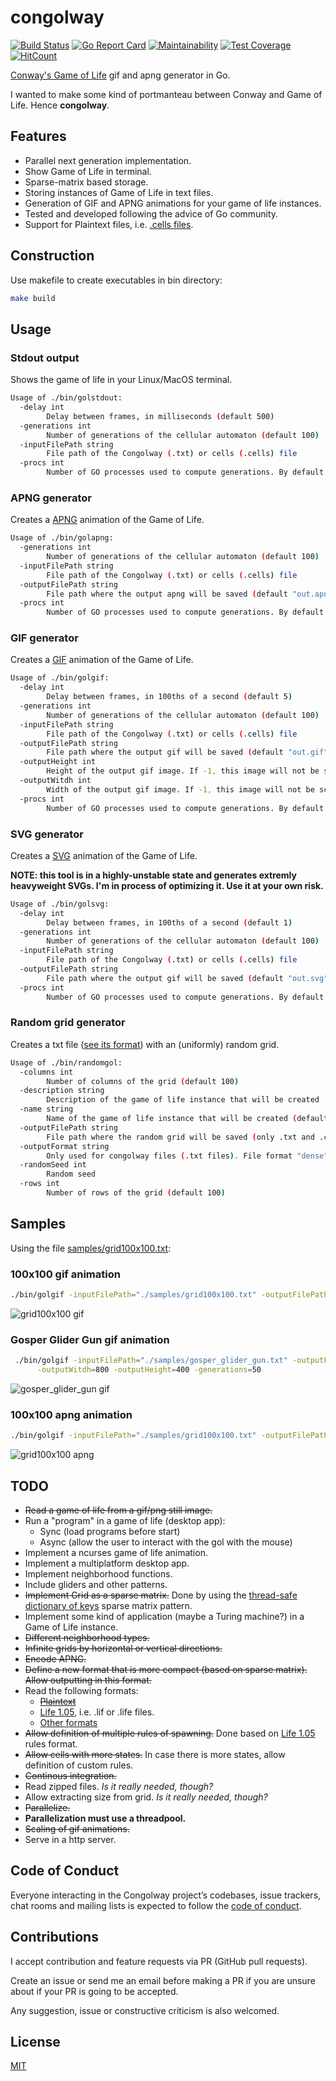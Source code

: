 # congolway
[![Build Status](https://travis-ci.org/diegojromerolopez/congolway.svg?branch=master)](https://travis-ci.org/diegojromerolopez/congolway)
[![Go Report Card](https://goreportcard.com/badge/github.com/diegojromerolopez/congolway)](https://goreportcard.com/report/github.com/diegojromerolopez/congolway)
[![Maintainability](https://api.codeclimate.com/v1/badges/98bb57b41d67d161e6bd/maintainability)](https://codeclimate.com/github/diegojromerolopez/congolway/maintainability)
[![Test Coverage](https://api.codeclimate.com/v1/badges/98bb57b41d67d161e6bd/test_coverage)](https://codeclimate.com/github/diegojromerolopez/congolway/test_coverage)
[![HitCount](http://hits.dwyl.com/diegojromerolopez/congolway.svg)](http://hits.dwyl.com/diegojromerolopez/congolway)


[Conway's Game of Life](https://en.wikipedia.org/wiki/Conway%27s_Game_of_Life) gif and apng generator in Go.

I wanted to make some kind of portmanteau between Conway and Game of Life.
Hence **congolway**.

## Features
* Parallel next generation implementation.
* Show Game of Life in terminal.
* Sparse-matrix based storage.
* Storing instances of Game of Life in text files.
* Generation of GIF and APNG animations for your game of life instances.
* Tested and developed following the advice of Go community.
* Support for Plaintext files, i.e. [.cells files](https://www.conwaylife.com/wiki/Plaintext).


## Construction
Use makefile to create executables in bin directory:

```sh
make build
```

## Usage

### Stdout output
Shows the game of life in your Linux/MacOS terminal.
```sh
Usage of ./bin/golstdout:
  -delay int
        Delay between frames, in milliseconds (default 500)
  -generations int
        Number of generations of the cellular automaton (default 100)
  -inputFilePath string
        File path of the Congolway (.txt) or cells (.cells) file
  -procs int
        Number of GO processes used to compute generations. By default is -1 (use as many as hardware CPUs), enter a positive integer to set a custom number of proceses (default -1)
```

### APNG generator
Creates a [APNG](https://en.wikipedia.org/wiki/APNG) animation of the Game of Life.
```sh
Usage of ./bin/golapng:
  -generations int
        Number of generations of the cellular automaton (default 100)
  -inputFilePath string
        File path of the Congolway (.txt) or cells (.cells) file
  -outputFilePath string
        File path where the output apng will be saved (default "out.apng")
  -procs int
        Number of GO processes used to compute generations. By default is -1 (use as many as hardware CPUs), enter a positive integer to set a custom number of proceses (default -1)
```

### GIF generator
Creates a [GIF](https://en.wikipedia.org/wiki/GIF) animation of the Game of Life.
```sh
Usage of ./bin/golgif:
  -delay int
        Delay between frames, in 100ths of a second (default 5)
  -generations int
        Number of generations of the cellular automaton (default 100)
  -inputFilePath string
        File path of the Congolway (.txt) or cells (.cells) file
  -outputFilePath string
        File path where the output gif will be saved (default "out.gif")
  -outputHeight int
        Height of the output gif image. If -1, this image will not be scaled (default -1)
  -outputWitdh int
        Width of the output gif image. If -1, this image will not be scaled (default -1)
  -procs int
        Number of GO processes used to compute generations. By default is -1 (use as many as hardware CPUs), enter a positive integer to set a custom number of proceses (default -1)
```

### SVG generator
Creates a [SVG](https://en.wikipedia.org/wiki/Scalable_Vector_Graphics) animation of the Game of Life.

**NOTE: this tool is in a highly-unstable state and generates extremly heavyweight SVGs.
I'm in process of optimizing it. Use it at your own risk.**

```sh
Usage of ./bin/golsvg:
  -delay int
        Delay between frames, in 100ths of a second (default 1)
  -generations int
        Number of generations of the cellular automaton (default 100)
  -inputFilePath string
        File path of the Congolway (.txt) or cells (.cells) file
  -outputFilePath string
        File path where the output gif will be saved (default "out.svg")
  -procs int
        Number of GO processes used to compute generations. By default is -1 (use as many as hardware CPUs), enter a positive integer to set a custom number of proceses (default -1)
```

### Random grid generator
Creates a txt file ([see its format](/doc/congolway_file_format.md)) with an (uniformly) random grid.
```sh
Usage of ./bin/randomgol:
  -columns int
        Number of columns of the grid (default 100)
  -description string
        Description of the game of life instance that will be created
  -name string
        Name of the game of life instance that will be created (default "Random Gol")
  -outputFilePath string
        File path where the random grid will be saved (only .txt and .cells extensions are allowed) (default "out.txt")
  -outputFormat string
        Only used for congolway files (.txt files). File format "dense" or "sparse"
  -randomSeed int
        Random seed
  -rows int
        Number of rows of the grid (default 100)
```

## Samples

Using the file [samples/grid100x100.txt](samples/grid100x100.txt):

### 100x100 gif animation
```sh
./bin/golgif -inputFilePath="./samples/grid100x100.txt" -outputFilePath="./samples/grid100x100.gif"
```

![grid100x100 gif](samples/grid100x100.gif)

### Gosper Glider Gun gif animation
```sh
 ./bin/golgif -inputFilePath="./samples/gosper_glider_gun.txt" -outputFilePath="./samples/ggg.gif" \
      -outputWitdh=800 -outputHeight=400 -generations=50
```

![gosper_glider_gun gif](samples/gosper_glider_gun.gif)

### 100x100 apng animation
```sh
./bin/golgif -inputFilePath="./samples/grid100x100.txt" -outputFilePath="./samples/grid100x100.apng"
```

![grid100x100 apng](samples/grid100x100.apng)


## TODO
* ~~Read a game of life from a gif/png still image.~~
* Run a "program" in a game of life (desktop app):
  * Sync (load programs before start)
  * Async (allow the user to interact with the gol with the mouse)
* Implement a ncurses game of life animation.
* Implement a multiplatform desktop app.
* Implement neighborhood functions.
* Include gliders and other patterns.
* ~~Implement Grid as a sparse matrix.~~ Done by using the [thread-safe](https://golang.org/pkg/sync/#Map) [dictionary of keys](https://en.wikipedia.org/wiki/Sparse_matrix#Dictionary_of_keys_(DOK)) sparse matrix pattern.
* Implement some kind of application (maybe a Turing machine?) in a Game of Life instance.
* ~~Different neighborhood types.~~
* ~~Infinite grids by horizontal or vertical directions.~~
* ~~Encode APNG.~~
* ~~Define a new format that is more compact (based on sparse matrix). Allow outputting in this format.~~
* Read the following formats:
  * ~~[Plaintext](https://www.conwaylife.com/wiki/Plaintext)~~
  * [Life 1.05](https://www.conwaylife.com/wiki/Life_1.05), i.e. .lif or .life files.
  * [Other formats](http://psoup.math.wisc.edu/mcell/ca_files_formats.html)
* ~~Allow definition of multiple rules of spawning.~~ Done based on [Life 1.05](https://www.conwaylife.com/wiki/Life_1.05) rules format.
* ~~Allow cells with more states.~~ In case there is more states, allow definition of custom rules.
* ~~Continous integration.~~
* Read zipped files. *Is it really needed, though?*
* Allow extracting size from grid. *Is it really needed, though?*
* ~~Parallelize.~~
* **Parallelization must use a threadpool.**
* ~~Scaling of gif animations.~~
* Serve in a http server.

## Code of Conduct
Everyone interacting in the Congolway project’s codebases, issue trackers,
chat rooms and mailing lists is expected to follow the [code of conduct](/CODE_OF_CONDUCT.md).

## Contributions
I accept contribution and feature requests via PR (GitHub pull requests).

Create an issue or send me an email before making a PR if you are unsure
about if your PR is going to be accepted.

Any suggestion, issue or constructive criticism is also welcomed.

## License
[MIT](LICENSE)
